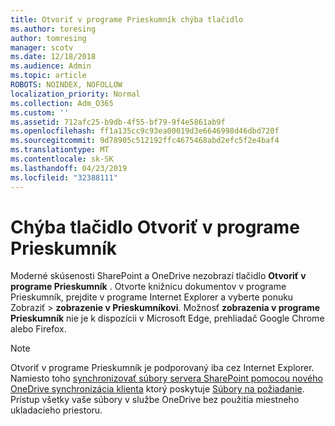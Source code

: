 ```yaml
---
title: Otvoriť v programe Prieskumník chýba tlačidlo
ms.author: toresing
author: tomresing
manager: scotv
ms.date: 12/18/2018
ms.audience: Admin
ms.topic: article
ROBOTS: NOINDEX, NOFOLLOW
localization_priority: Normal
ms.collection: Adm_O365
ms.custom: ''
ms.assetid: 712afc25-b9db-4f55-bf79-9f4e5861ab9f
ms.openlocfilehash: ff1a135cc9c93ea00019d3e6646998d46dbd720f
ms.sourcegitcommit: 9d78905c512192ffc4675468abd2efc5f2e4baf4
ms.translationtype: MT
ms.contentlocale: sk-SK
ms.lasthandoff: 04/23/2019
ms.locfileid: "32388111"
---
```

# <a name="the-open-with-explorer-button-is-missing"></a>Chýba tlačidlo Otvoriť v programe Prieskumník

Moderné skúsenosti SharePoint a OneDrive nezobrazí tlačidlo **Otvoriť v programe Prieskumník** . Otvorte knižnicu dokumentov v programe Prieskumník, prejdite v programe Internet Explorer a vyberte ponuku Zobraziť \> **zobrazenie v Prieskumníkovi**. Možnosť **zobrazenia v programe Prieskumník** nie je k dispozícii v Microsoft Edge, prehliadač Google Chrome alebo Firefox. 
  
> [!NOTE]
> Otvoriť v programe Prieskumník je podporovaný iba cez Internet Explorer. Namiesto toho [synchronizovať súbory servera SharePoint pomocou nového OneDrive synchronizácia klienta](https://support.office.com/article/6de9ede8-5b6e-4503-80b2-6190f3354a88.aspx) ktorý poskytuje [Súbory na požiadanie](https://support.office.com/article/0e6860d3-d9f3-4971-b321-7092438fb38e.aspx). Prístup všetky vaše súbory v službe OneDrive bez použitia miestneho ukladacieho priestoru. 
  

